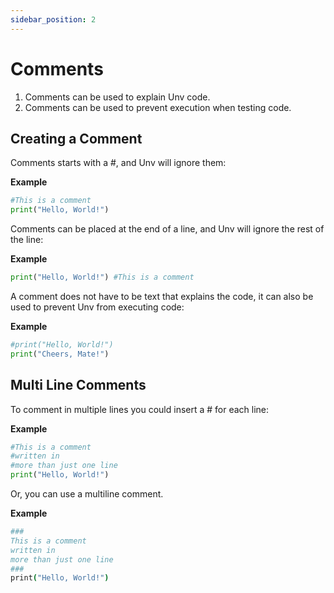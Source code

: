 ```yaml
---
sidebar_position: 2
---
```

# Comments

1. Comments can be used to explain Unv code.
2. Comments can be used to prevent execution when testing code.

## Creating a Comment

Comments starts with a #, and Unv will ignore them:

**Example**
```py {1}
#This is a comment
print("Hello, World!")
```

Comments can be placed at the end of a line, and Unv will ignore the rest of the line:

**Example**
```py
print("Hello, World!") #This is a comment
```

A comment does not have to be text that explains the code, it can also be used to prevent Unv from executing code:

**Example**
```py {1}
#print("Hello, World!")
print("Cheers, Mate!")
```

## Multi Line Comments

To comment in multiple lines you could insert a # for each line:

**Example**
```py {1-3}
#This is a comment
#written in
#more than just one line
print("Hello, World!")
```

Or, you can use a multiline comment.

**Example**
```coffee {1-5}
###
This is a comment
written in
more than just one line
###
print("Hello, World!")
```
